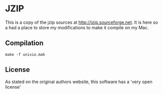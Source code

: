 # JZIP

This is a copy of the jzip sources at http://jzip.sourceforge.net. It is here so a had a place to store my modifications to make it compile on my Mac.

## Compilation

`make -f unixio.mak`

## License

As stated on the original authors website, this software has a 'very open license'



